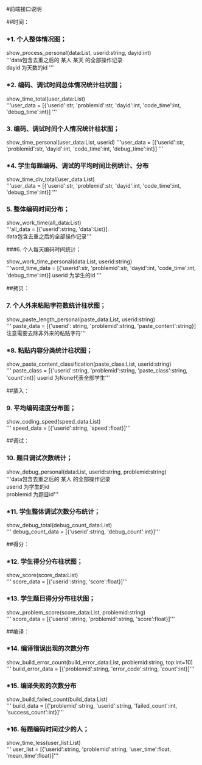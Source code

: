 #前端接口说明

##时间：
### *1. 个人整体情况图；

show_process_personal(data:List, userid:string, dayid:int)  
'''data包含去重之后的 某人 某天 的全部操作记录  
   dayid 为天数的id '''  


### *2. 编码、调试时间总体情况统计柱状图； 

show_time_total(user_data:List)  
'''user_data = [{'userid':str, 'problemid':str, 'dayid':int, 'code_time':int, 'debug_time':int}]
'''

### 3. 编码、调试时间个人情况统计柱状图；

show_time_personal(user_data:List, userid)
'''user_data = [{'userid':str, 'problemid':str, 'dayid':int, 'code_time':int, 'debug_time':int}]
'''

### *4. 学生每题编码、调试的平均时间比例统计、分布 

show_time_div_total(user_data:List)  
'''user_data = [{'userid':str, 'problemid':str, 'dayid':int, 'code_time':int, 'debug_time':int}]
'''

### 5. 整体编码时间分布； 

show_work_time(all_data:List)  
'''all_data = [{'userid':string, 'data':List}].   
   data包含去重之后的全部操作记录'''    


###6. 个人每天编码时间统计；

show_work_time_personal(data:List, userid:string)  
'''word_time_data = [{'userid':str, 'problemid':str, 'dayid':int, 'code_time':int, 'debug_time':int}]
   userid 为学生的id '''

##拷贝：

### 7. 个人外来粘贴字符数统计柱状图；

show_paste_length_personal(paste_data:List, userid:string)  
''' paste_data = [{'userid': string, 'problemid':string, 'paste_content':string}]
   注意需要去除非外来的粘贴字符'''

### *8. 粘贴内容分类统计柱状图；

show_paste_content_classification(paste_class:List, userid:string)  
''' paste_class = [{'userid':string, 'problemid':string, 'paste_class':string, 'count':int}]
   userid 为None代表全部学生'''  

##插入：
### 9. 平均编码速度分布图；

show_coding_speed(speed_data:List)  
''' speed_data = [{'userid':string, 'speed':float}]'''   

##调试：
### 10. 题目调试次数统计；

show_debug_personal(data:List, userid:string, problemid:string)  
'''data包含去重之后的 某人 的全部操作记录  
   userid 为学生的id   
   problemid 为题目id'''  

### *11. 学生整体调试次数分布统计；

show_debug_total(debug_count_data:List)  
''' debug_count_data = [{'userid':string, 'debug_count':int}]'''  

##得分：
### *12. 学生得分分布柱状图；

show_score(score_data:List)  
''' score_data = [{'userid':string, 'score':float}]'''  

### *13. 学生题目得分分布柱状图；

show_problem_score(score_data:List, problemid:string)  
''' score_data = [{'userid':string, 'problemid':string, 'score':float}]'''  

##编译：

### *14. 编译错误出现的次数分布

show_build_error_count(build_error_data:List, problemid:string, top:int=10)  
''' build_error_data = [{'problemid':string, 'error_code':string, 'count':int}]'''  

### *15. 编译失败的次数分布

show_build_failed_count(build_data:List)   
''' build_data = [{'problemid':string, 'userid':string, 'failed_count':int, 'success_count':int}]'''  

### *16. 每题编码时间过少的人；

show_time_less(user_list:List)  
''' user_list = [{'userid':string, 'problemid':string, 'user_time':float, 'mean_time':float}]'''  